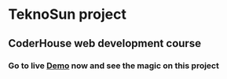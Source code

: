 # TeknoSun project

## CoderHouse web development course

### Go to live [Demo](https://gabydevx.github.io/Teknosun_Ramirez/) now and see the magic on this project

